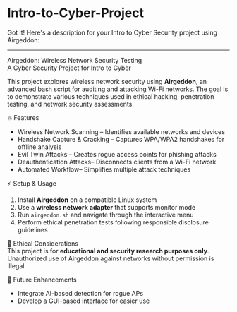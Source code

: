 # Intro-to-Cyber-Project
Got it! Here's a description for your Intro to Cyber Security project using Airgeddon:  

---

Airgeddon: Wireless Network Security Testing  
A Cyber Security Project for Intro to Cyber

This project explores wireless network security using **Airgeddon**, an advanced bash script for auditing and attacking Wi-Fi networks. The goal is to demonstrate various techniques used in ethical hacking, penetration testing, and network security assessments.  

🔥 Features  
- Wireless Network Scanning – Identifies available networks and devices  
- Handshake Capture & Cracking – Captures WPA/WPA2 handshakes for offline analysis  
- Evil Twin Attacks – Creates rogue access points for phishing attacks  
- Deauthentication Attacks– Disconnects clients from a Wi-Fi network  
- Automated Workflow– Simplifies multiple attack techniques  

⚡ Setup & Usage  
1. Install **Airgeddon** on a compatible Linux system  
2. Use a **wireless network adapter** that supports monitor mode  
3. Run `airgeddon.sh` and navigate through the interactive menu  
4. Perform ethical penetration tests following responsible disclosure guidelines  

🔐 Ethical Considerations  
This project is for **educational and security research purposes only**. Unauthorized use of Airgeddon against networks without permission is illegal.  

🚀 Future Enhancements  
- Integrate AI-based detection for rogue APs  
- Develop a GUI-based interface for easier use  
